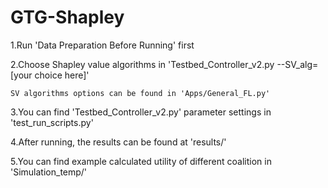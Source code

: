 # GTG-Shapley

1.Run 'Data Preparation Before Running' first

2.Choose Shapley value algorithms in 'Testbed_Controller_v2.py --SV_alg=[your choice here]'
    
    SV algorithms options can be found in 'Apps/General_FL.py'

3.You can find 'Testbed_Controller_v2.py' parameter settings in 'test_run_scripts.py'

4.After running, the results can be found at 'results/'

5.You can find example calculated utility of different coalition in 'Simulation_temp/'
